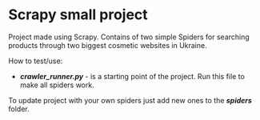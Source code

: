 # Scrapy small project

Project made using Scrapy. Contains of two simple Spiders for searching products through two biggest cosmetic websites in Ukraine.

How to test/use:

- ***crawler_runner.py*** - is a starting point of the project. Run this file to make all spiders work.

To update project with your own spiders just add new ones to the ***spiders*** folder.
